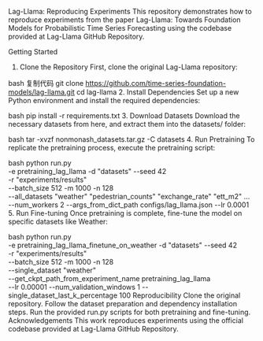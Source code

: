 Lag-Llama: Reproducing Experiments 
This repository demonstrates how to reproduce experiments from the paper Lag-Llama: Towards Foundation Models for Probabilistic Time Series Forecasting using the codebase provided at Lag-Llama GitHub Repository. 

Getting Started
1. Clone the Repository 
First, clone the original Lag-Llama repository:

bash
复制代码
git clone https://github.com/time-series-foundation-models/lag-llama.git
cd lag-llama
2. Install Dependencies
Set up a new Python environment and install the required dependencies:

bash
pip install -r requirements.txt
3. Download Datasets
Download the necessary datasets from here, and extract them into the datasets/ folder:

bash
tar -xvzf nonmonash_datasets.tar.gz -C datasets
4. Run Pretraining
To replicate the pretraining process, execute the pretraining script:

bash
python run.py \
    -e pretraining_lag_llama -d "datasets" --seed 42 \
    -r "experiments/results" \
    --batch_size 512 -m 1000 -n 128 \
    --all_datasets "weather" "pedestrian_counts" "exchange_rate" "ett_m2" ... \
    --num_workers 2 --args_from_dict_path configs/lag_llama.json --lr 0.0001
5. Run Fine-tuning
Once pretraining is complete, fine-tune the model on specific datasets like Weather:

bash
python run.py \
    -e pretraining_lag_llama_finetune_on_weather -d "datasets" --seed 42 \
    -r "experiments/results" \
    --batch_size 512 -m 1000 -n 128 \
    --single_dataset "weather" \
    --get_ckpt_path_from_experiment_name pretraining_lag_llama \
    --lr 0.00001 --num_validation_windows 1 --single_dataset_last_k_percentage 100
Reproducibility
Clone the original repository.
Follow the dataset preparation and dependency installation steps.
Run the provided run.py scripts for both pretraining and fine-tuning.
Acknowledgements
This work reproduces experiments using the official codebase provided at Lag-Llama GitHub Repository.
